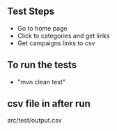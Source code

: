 ## Test Steps

- Go to home page
- Click to categories and get links
- Get campaigns links to csv

## To run the tests

- "mvn clean test" 

## csv file in after run

src/test/output.csv

